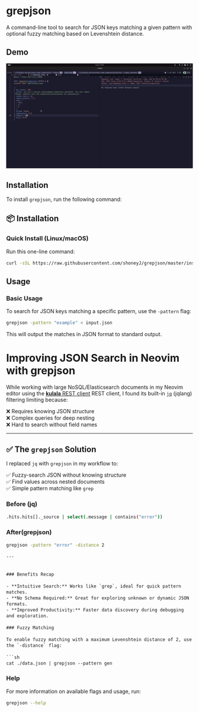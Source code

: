 # grepjson

A command-line tool to search for JSON keys matching a given pattern with optional fuzzy matching based on Levenshtein distance.


## Demo

![Output GIF](grepjson.gif)
## Installation

To install `grepjson`, run the following command:


## 📦 Installation

### Quick Install (Linux/macOS)
Run this one-line command:

```bash
curl -sSL https://raw.githubusercontent.com/shoneyJ/grepjson/master/install.sh | bash
```

## Usage

### Basic Usage

To search for JSON keys matching a specific pattern, use the `-pattern` flag:

```sh
grepjson -pattern "example" < input.json
```

This will output the matches in JSON format to standard output.
# Improving JSON Search in Neovim with grepjson

While working with large NoSQL/Elasticsearch documents in my Neovim editor using the [**kulala** REST client](https://neovim.getkulala.net) REST client, I found its built-in [`jq`](https://jqlang.org) (jqlang) filtering limiting because:

❌ Requires knowing JSON structure  
❌ Complex queries for deep nesting  
❌ Hard to search without field names  

---

## ✅ The `grepjson` Solution

I replaced `jq` with `grepjson` in my workflow to:

✅ Fuzzy-search JSON without knowing structure  
✅ Find values across nested documents  
✅ Simple pattern matching like `grep`  

### Before (jq)
```bash
.hits.hits[]._source | select(.message | contains("error"))
```

###  After(grepjson)
```bash
grepjson -pattern "error" -distance 2
```


```
---


### Benefits Recap

- **Intuitive Search:** Works like `grep`, ideal for quick pattern matches.
- **No Schema Required:** Great for exploring unknown or dynamic JSON formats.
- **Improved Productivity:** Faster data discovery during debugging and exploration.

### Fuzzy Matching

To enable fuzzy matching with a maximum Levenshtein distance of 2, use the `-distance` flag:

```sh
cat ./data.json | grepjson --pattern gen
```

### Help

For more information on available flags and usage, run:

```sh
grepjson --help
```


